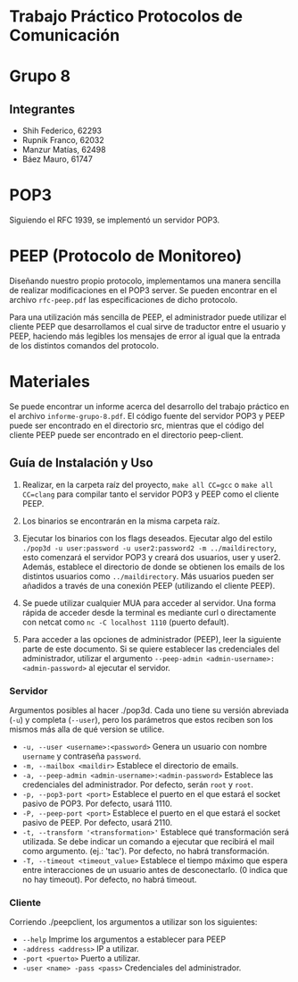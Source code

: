 # Trabajo Práctico Protocolos de Comunicación
# Grupo 8

## Integrantes
+ Shih Federico, 62293
+ Rupnik Franco, 62032
+ Manzur Matías, 62498
+ Báez Mauro, 61747

# POP3
Siguiendo el RFC 1939, se implementó un servidor POP3. 

# PEEP (Protocolo de Monitoreo)
Diseñando nuestro propio protocolo, implementamos una manera sencilla de realizar modificaciones en el POP3 server.
Se pueden encontrar en el archivo `rfc-peep.pdf` las especificaciones de dicho protocolo.

Para una utilización más sencilla de PEEP, el administrador puede utilizar el cliente PEEP que desarrollamos el cual
sirve de traductor entre el usuario y PEEP, haciendo más legibles los mensajes de error al igual que la entrada de los
distintos comandos del protocolo.


# Materiales
Se puede encontrar un informe acerca del desarrollo del trabajo práctico en el archivo `informe-grupo-8.pdf`. El código fuente del servidor POP3 y PEEP puede ser encontrado en el directorio src, mientras que el código del cliente PEEP puede ser encontrado en el directorio peep-client.


## Guía de Instalación y Uso
1. Realizar, en la carpeta raíz del proyecto, `make all CC=gcc` o `make all CC=clang` para compilar tanto el servidor POP3 y PEEP como el cliente PEEP.
   
2. Los binarios se encontrarán en la misma carpeta raíz. 
   
3. Ejecutar los binarios con los flags deseados. Ejecutar algo del estilo `./pop3d -u user:password -u user2:password2 -m ../maildirectory`, esto comenzará el servidor POP3 y creará dos usuarios, user y user2. Además, establece el directorio de donde se obtienen los emails de los distintos usuarios como `../maildirectory`. Más usuarios pueden ser añadidos a través de una conexión PEEP (utilizando el cliente PEEP).

4. Se puede utilizar cualquier MUA para acceder al servidor. Una forma rápida de acceder desde la terminal es mediante curl o directamente con netcat como `nc -C localhost 1110` (puerto default).

5. Para acceder a las opciones de administrador (PEEP), leer la siguiente parte de este documento. Si se quiere establecer las credenciales del administrador, utilizar el argumento `--peep-admin <admin-username>:<admin-password>` al ejecutar el servidor.


### Servidor
Argumentos posibles al hacer ./pop3d. Cada uno tiene su versión abreviada (`-u`) y completa (`--user`), pero los parámetros que estos reciben son los mismos más alla de qué version se utilice. 
+ `-u, --user <username>:<password>`     Genera un usuario con nombre `username` y contraseña `password`.
+ `-m, --mailbox <maildir>`    Establece el directorio de emails.
+ `-a, --peep-admin <admin-username>:<admin-password>`     Establece las credenciales del administrador. Por defecto, serán `root` y `root`.
+ `-p, --pop3-port <port>`  Establece el puerto en el que estará el socket pasivo de POP3. Por defecto, usará 1110.
+ `-P, --peep-port <port>`  Establece el puerto en el que estará el socket pasivo de PEEP. Por defecto, usará 2110.
+ `-t, --transform '<transformation>'` Establece qué transformación será utilizada. Se debe indicar un comando a ejecutar que recibirá el mail como argumento. (ej.: 'tac'). Por defecto, no habrá transformación.
+ `-T, --timeout <timeout_value>` Establece el tiempo máximo que espera entre interacciones de un usuario antes de desconectarlo. (0 indica que no hay timeout). Por defecto, no habrá timeout. 


### Cliente
Corriendo ./peepclient, los argumentos a utilizar son los siguientes:
+ `--help`  Imprime los argumentos a establecer para PEEP
+ `-address <address>`    IP a utilizar.
+ `-port <puerto>`  Puerto a utilizar.
+ `-user <name> -pass <pass>`   Credenciales del administrador.

